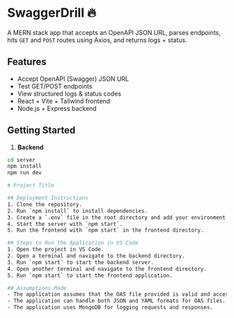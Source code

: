 <!-- Full project instructions -->

# SwaggerDrill 🔥

A MERN stack app that accepts an OpenAPI JSON URL, parses endpoints, hits `GET` and `POST` routes using Axios, and returns logs + status.

## Features

- Accept OpenAPI (Swagger) JSON URL
- Test GET/POST endpoints
- View structured logs & status codes
- React + Vite + Tailwind frontend
- Node.js + Express backend

## Getting Started

1. **Backend**
```bash
cd server
npm install
npm run dev

# Project Title

## Deployment Instructions
1. Clone the repository.
2. Run `npm install` to install dependencies.
3. Create a `.env` file in the root directory and add your environment variables.
4. Start the server with `npm start`.
5. Run the frontend with `npm start` in the frontend directory.

## Steps to Run the Application in VS Code
1. Open the project in VS Code.
2. Open a terminal and navigate to the backend directory.
3. Run `npm start` to start the backend server.
4. Open another terminal and navigate to the frontend directory.
5. Run `npm start` to start the frontend application.

## Assumptions Made
- The application assumes that the OAS file provided is valid and accessible.
- The application can handle both JSON and YAML formats for OAS files.
- The application uses MongoDB for logging requests and responses.